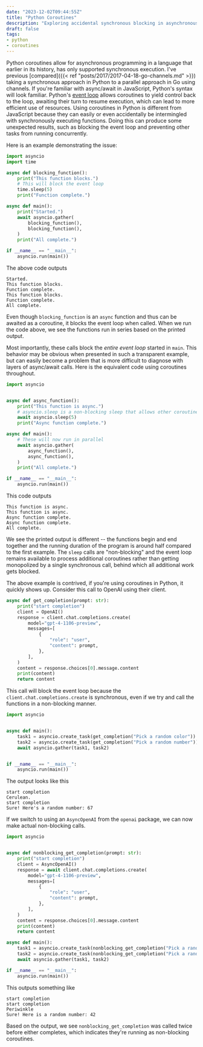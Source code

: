 ```yaml
---
date: "2023-12-02T09:44:55Z"
title: "Python Coroutines"
description: "Exploring accidental synchronous blocking in asynchronous programming in Python with coroutines."
draft: false
tags:
- python
- coroutines
---
```


Python coroutines allow for asynchronous programming in a language that earlier in its history, has only supported synchronous execution.
I've previous [compared]({{< ref "posts/2017/2017-04-18-go-channels.md" >}}) taking a synchronous approach in Python to a parallel approach in Go using channels.
If you're familiar with async/await in JavaScript, Python's syntax will look familiar.
Python's [event loop](https://docs.python.org/3/library/asyncio-eventloop.html#event-loop) allows coroutines to yield control back to the loop, awaiting their turn to resume execution, which can lead to more efficient use of resources.
Using coroutines in Python is different from JavaScript because they can easily or even accidentally be intermingled with synchronously executing functions.
Doing this can produce some unexpected results, such as blocking the event loop and preventing other tasks from running concurrently.

Here is an example demonstrating the issue:

```python
import asyncio
import time

async def blocking_function():
    print("This function blocks.")
    # This will block the event loop
    time.sleep(5)
    print("Function complete.")

async def main():
    print("Started.")
    await asyncio.gather(
        blocking_function(),
        blocking_function(),
    )
    print("All complete.")

if __name__ == "__main__":
    asyncio.run(main())
```

The above code outputs

```text
Started.
This function blocks.
Function complete.
This function blocks.
Function complete.
All complete.
```

Even though `blocking_function` is an `async` function and thus can be awaited as a coroutine, it blocks the event loop when called. When we run the code above, we see the functions run in series based on the printed output.

Most importantly, these calls block the _entire event loop_ started in `main`.
This behavior may be obvious when presented in such a transparent example, but can easily become a problem that is more difficult to diagnose with layers of async/await calls.
Here is the equivalent code using coroutines throughout.

```python
import asyncio


async def async_function():
    print("This function is async.")
    # asyncio.sleep is a non-blocking sleep that allows other coroutines to run while this one is sleeping
    await asyncio.sleep(5)
    print("Async function complete.")

async def main():
    # These will now run in parallel
    await asyncio.gather(
        async_function(),
        async_function(),
    )
    print("All complete.")

if __name__ == "__main__":
    asyncio.run(main())
```

This code outputs

```text
This function is async.
This function is async.
Async function complete.
Async function complete.
All complete.
```

We see the printed output is different -- the functions begin and end together and the running duration of the program is around half compared to the first example.
The `sleep` calls are "non-blocking" and the event loop remains available to process additional coroutines rather than getting monopolized by a single synchronous call, behind which all additional work gets blocked.

The above example is contrived, if you're using coroutines in Python, it quickly shows up.
Consider this call to OpenAI using their client.

```python
async def get_completion(prompt: str):
    print("start completion")
    client = OpenAI()
    response = client.chat.completions.create(
        model="gpt-4-1106-preview",
        messages=[
            {
                "role": "user",
                "content": prompt,
            },
        ],
    )
    content = response.choices[0].message.content
    print(content)
    return content
```

This call will block the event loop because the `client.chat.completions.create` is synchronous, even if we try and call the functions in a non-blocking manner.

```python
import asyncio


async def main():
    task1 = asyncio.create_task(get_completion("Pick a random color"))
    task2 = asyncio.create_task(get_completion("Pick a random number"))
    await asyncio.gather(task1, task2)


if __name__ == "__main__":
    asyncio.run(main())
```

The output looks like this

```text
start completion
Cerulean.
start completion
Sure! Here's a random number: 67
```

If we switch to using an `AsyncOpenAI` from the `openai` package, we can now make actual non-blocking calls.

```python
import asyncio


async def nonblocking_get_completion(prompt: str):
    print("start completion")
    client = AsyncOpenAI()
    response = await client.chat.completions.create(
        model="gpt-4-1106-preview",
        messages=[
            {
                "role": "user",
                "content": prompt,
            },
        ],
    )
    content = response.choices[0].message.content
    print(content)
    return content

async def main():
    task1 = asyncio.create_task(nonblocking_get_completion("Pick a random color"))
    task2 = asyncio.create_task(nonblocking_get_completion("Pick a random number"))
    await asyncio.gather(task1, task2)

if __name__ == "__main__":
    asyncio.run(main())
```

This outputs something like

```text
start completion
start completion
Periwinkle
Sure! Here is a random number: 42
```

Based on the output, we see `nonblocking_get_completion` was called twice before either completes, which indicates they're running as non-blocking coroutines.
